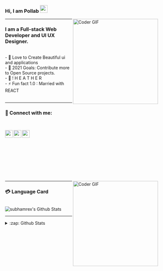 ### Hi, I am Pollab <img src="https://media.giphy.com/media/hvRJCLFzcasrR4ia7z/giphy.gif" width="25px">

[<img align="right" src="https://media.giphy.com/media/USV0ym3bVWQJJmNu3N/giphy.gif" alt="Coder GIF" height="280">][myprofile]

<hr/>

### I am a Full-stack Web Developer and UI UX Designer.

<br/>
- 🔭 Love to Create Beautiful ui and applications<br />
- 🥅 2021 Goals: Contribute more to Open Source projects.<br />
- 👯 ! H E A T H E R<br />
- ⚡ Fun fact 1.0 : Married with REACT<br />
<br/>
<hr/>

### 🧧 Connect with me:

<br/>
<!-- [<img align="left" alt="escanor" width="25px" src="http://pngimg.com/uploads/globe/globe_PNG100096.png" />][website] -->

[<img align="left" alt="escanor | Instagram" width="25px" src="https://i.imgur.com/V811SFU.png"/>][instagram]
[<img align="left" alt="escanor | LinkedIn" width="25px" src="https://i.imgur.com/ZkORjnJ.png" />][linkedin]
[<img align="left" alt="escanor | Behance" width="25px" src="https://i.imgur.com/ivRJGef.png"/>][behance]


<br />
<br />
<br />
<br />
<br />
<br />
<br />
<br />
<br />

[<img align="right"  src="https://media.giphy.com/media/3o6Zt8ToYuTCJyNXgY/giphy.gif" alt="Coder GIF" height="280">][myprofile]

<hr/>

### 💳 Language Card

<br/>
<img align="center" alt="subhamrex's Github Stats" src="https://github-readme-stats.vercel.app/api/top-langs/?username=rudraux&&layout=compact&&theme=tokyonight" />

<br />

<hr/>
<details>
  <summary>:zap: Github Stats</summary>
  <img align="left" alt="codeSTACKr's Github Stats" src="https://github-readme-stats.vercel.app/api?username=RudraUX&show_icons=true&hide_border=true&hide=stars,prs,issues&theme=radical" />
</details>

[myprofile]: https://github.com/rudraux
[instagram]: https://www.instagram.com/rudraux
[linkedin]: https://www.linkedin.com/in/rudraux
[behance]: https://www.behance.com/in/rudraux

